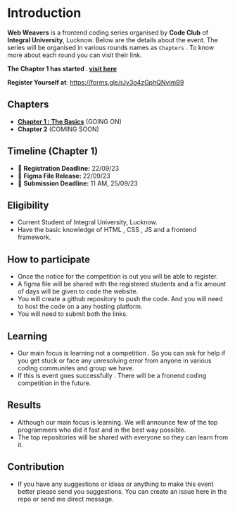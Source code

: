 # Introduction
**Web Weavers** is a frontend coding series organised by **Code Club** of **Integral University**, Lucknow. Below are the details about the event.
The series will be organised in various rounds names as `Chapters` . To know more about each round you can visit their link.

**The Chapter 1 has started . [visit here](https://github.com/codeclubiul/webweavers/blob/main/Chapter1.md)** 

**Register Yourself at**: https://forms.gle/rJv3g4zGphQNvimB9

## Chapters
- **[Chapter 1 : The Basics](https://github.com/codeclubiul/webweavers/blob/main/Chapter1.md)** (GOING ON)
- **Chapter 2** (COMING SOON)


## Timeline (Chapter 1)
- 📌 **Registration Deadline:** 22/09/23
- 📁 **Figma File Release:** 22/09/23
- 🚀 **Submission Deadline:** 11 AM, 25/09/23

## Eligibility
- Current Student of Integral University, Lucknow.
- Have the basic knowledge of HTML , CSS , JS and a frontend framework.

## How to participate

 - Once the notice for the competition is out you will be able to register.
 - A figma file will be shared with the registered students and a fix amount of days will be given to code the website.
 - You will create a github repository to push the code. And you will need to host the code on a any hosting platform.
 - You will need to submit both the links.


## Learning

 - Our main focus is learning not a competition . So you can ask for help if you get stuck or face any unresolving error from anyone in various coding communites and group we have.
 - If this is event goes successfully . There will be a fronend coding competition in the future. 
 

## Results

 - Although our main focus is learning. We will announce few of the top programmers who did it fast and in the best way possible.
 - The top repositories will be shared with everyone so they can learn from it. 

## Contribution
- If you have any suggestions or ideas or anything to make this event better please send you suggestions. You can create an issue here in the repo or send me direct message.
